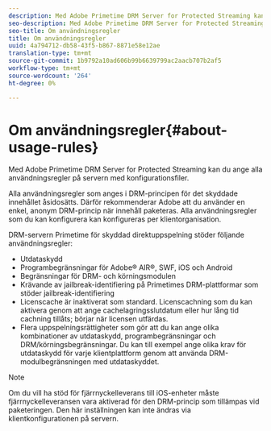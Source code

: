 ```yaml
---
description: Med Adobe Primetime DRM Server for Protected Streaming kan du ange alla användningsregler på servern med konfigurationsfiler.
seo-description: Med Adobe Primetime DRM Server for Protected Streaming kan du ange alla användningsregler på servern med konfigurationsfiler.
seo-title: Om användningsregler
title: Om användningsregler
uuid: 4a794712-db58-43f5-b867-8871e58e12ae
translation-type: tm+mt
source-git-commit: 1b9792a10ad606b99b6639799ac2aacb707b2af5
workflow-type: tm+mt
source-wordcount: '264'
ht-degree: 0%

---
```



# Om användningsregler{#about-usage-rules}

Med Adobe Primetime DRM Server for Protected Streaming kan du ange alla användningsregler på servern med konfigurationsfiler.

Alla användningsregler som anges i DRM-principen för det skyddade innehållet åsidosätts. Därför rekommenderar Adobe att du använder en enkel, anonym DRM-princip när innehåll paketeras. Alla användningsregler som du kan konfigurera kan konfigureras per klientorganisation.

DRM-servern Primetime för skyddad direktuppspelning stöder följande användningsregler:

* Utdataskydd
* Programbegränsningar för Adobe® AIR®, SWF, iOS och Android
* Begränsningar för DRM- och körningsmodulen
* Krävande av jailbreak-identifiering på Primetimes DRM-plattformar som stöder jailbreak-identifiering
* Licenscache är inaktiverat som standard. Licenscachning som du kan aktivera genom att ange cachelagringsslutdatum eller hur lång tid cachning tillåts; börjar när licensen utfärdas.
* Flera uppspelningsrättigheter som gör att du kan ange olika kombinationer av utdataskydd, programbegränsningar och DRM/körningsbegränsningar. Du kan till exempel ange olika krav för utdataskydd för varje klientplattform genom att använda DRM-modulbegränsningen med utdataskyddet.

>[!NOTE]
>
>Om du vill ha stöd för fjärrnyckelleverans till iOS-enheter måste fjärrnyckelleveransen vara aktiverad för den DRM-princip som tillämpas vid paketeringen. Den här inställningen kan inte ändras via klientkonfigurationen på servern.

